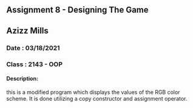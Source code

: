 ## Assignment 8 - Designing The Game

## Azizz Mills
### Date : 03/18/2021
### Class : 2143 - OOP

#### Description:

this is a modified program which displays the values of the RGB color scheme. 
It is done utilizing a copy constructor and assignment operator.

